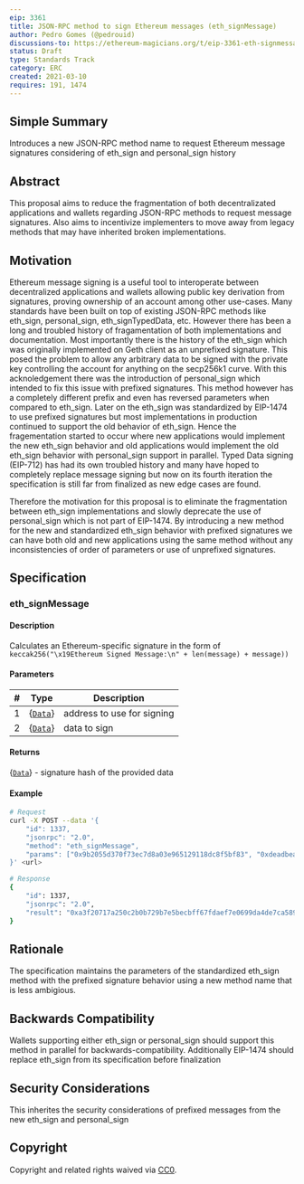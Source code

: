 ```yaml
---
eip: 3361
title: JSON-RPC method to sign Ethereum messages (eth_signMessage)
author: Pedro Gomes (@pedrouid)
discussions-to: https://ethereum-magicians.org/t/eip-3361-eth-signmessage/5969
status: Draft
type: Standards Track
category: ERC
created: 2021-03-10
requires: 191, 1474
---
```


## Simple Summary
Introduces a new JSON-RPC method name to request Ethereum message signatures considering of eth_sign and personal_sign history

## Abstract
This proposal aims to reduce the fragmentation of both decentralizated applications and wallets regarding JSON-RPC methods to request message signatures. Also aims to incentivize implementers to move away from legacy methods that may have inherited broken implementations.

## Motivation
Ethereum message signing is a useful tool to interoperate between decentralized applications and wallets allowing public key derivation from signatures, proving ownership of an account among other use-cases. Many standards have been built on top of existing JSON-RPC methods like eth_sign, personal_sign, eth_signTypedData, etc. However there has been a long and troubled history of fragamentation of both implementations and documentation. Most importantly there is the history of the eth_sign which was originally implemented on Geth client as an unprefixed signature. This posed the problem to allow any arbitrary data to be signed with the private key controlling the account for anything on the secp256k1 curve. With this acknoledgement there was the introduction of personal_sign which intended to fix this issue with prefixed signatures. This method however has a completely different prefix and even has reversed parameters when compared to eth_sign.
Later on the eth_sign was standardized by EIP-1474 to use prefixed signatures but most implementations in production continued to support the old behavior of eth_sign. Hence the fragementation started to occur where new applications would implement the new eth_sign behavior and old applications would implement the old eth_sign behavior with personal_sign support in parallel. Typed Data signing (EIP-712) has had its own troubled history and many have hoped to completely replace message signing but now on its fourth iteration the specification is still far from finalized as new edge cases are found.

Therefore the motivation for this proposal is to eliminate the fragmentation between eth_sign implementations and slowly deprecate the use of personal_sign which is not part of EIP-1474. By introducing a new method for the new and standardized eth_sign behavior with prefixed signatures we can have both old and new applications using the same method without any inconsistencies of order of parameters or use of unprefixed signatures.

## Specification
### eth_signMessage

#### Description

Calculates an Ethereum-specific signature in the form of `keccak256("\x19Ethereum Signed Message:\n" + len(message) + message))`

#### Parameters

|#|Type|Description|
|-|-|-|
|1|{[`Data`](#data)}|address to use for signing|
|2|{[`Data`](#data)}|data to sign|

#### Returns

{[`Data`](#data)} - signature hash of the provided data

#### Example

```sh
# Request
curl -X POST --data '{
    "id": 1337,
    "jsonrpc": "2.0",
    "method": "eth_signMessage",
    "params": ["0x9b2055d370f73ec7d8a03e965129118dc8f5bf83", "0xdeadbeaf"]
}' <url>

# Response
{
    "id": 1337,
    "jsonrpc": "2.0",
    "result": "0xa3f20717a250c2b0b729b7e5becbff67fdaef7e0699da4de7ca5895b02a170a12d887fd3b17bfdce3481f10bea41f45ba9f709d39ce8325427b57afcfc994cee1b"
}
```

## Rationale
The specification maintains the parameters of the standardized eth_sign method with the prefixed signature behavior using a new method name that is less ambigious.

## Backwards Compatibility
Wallets supporting either eth_sign or personal_sign should support this method in parallel for backwards-compatibility. Additionally EIP-1474 should replace eth_sign from its specification before finalization

## Security Considerations
This inherites the security considerations of prefixed messages from the new eth_sign and personal_sign

## Copyright
Copyright and related rights waived via [CC0](https://creativecommons.org/publicdomain/zero/1.0/).
